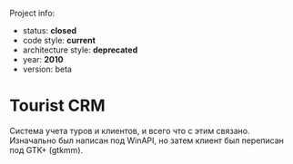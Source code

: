 
Project info:
* status: **closed**
* code style: **current**
* architecture style: **deprecated**
* year: **2010**
* version: beta

# Tourist CRM

Система учета туров и клиентов, и всего что с этим связано. Изначально был написан под WinAPI, но затем клиент был переписан под GTK+ (gtkmm).
